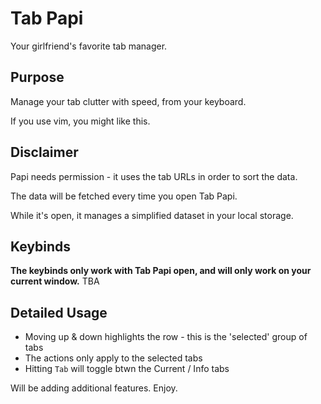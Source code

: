 # Tab Papi

Your girlfriend's favorite tab manager.

## Purpose

Manage your tab clutter with speed, from your keyboard.

If you use vim, you might like this.

## Disclaimer

Papi needs permission - it uses the tab URLs in order to sort the data.

The data will be fetched every time you open Tab Papi.

While it's open, it manages a simplified dataset in your local storage.

## Keybinds

**The keybinds only work with Tab Papi open, and will only work on your current window.**
TBA

## Detailed Usage

* Moving up & down highlights the row - this is the 'selected' group of tabs
* The actions only apply to the selected tabs
* Hitting `Tab` will toggle btwn the Current / Info tabs

Will be adding additional features. Enjoy.
